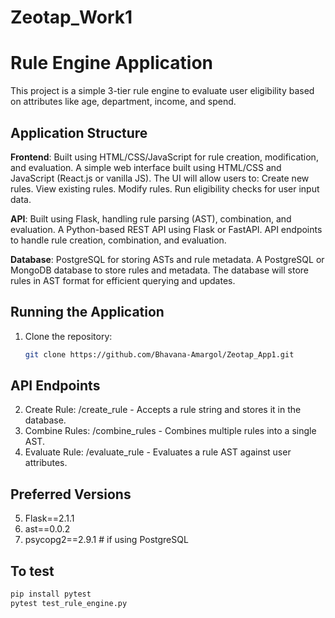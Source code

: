 # Zeotap_Work1

# Rule Engine Application

This project is a simple 3-tier rule engine to evaluate user eligibility based on attributes like age, department, income, and spend.

## Application Structure
**Frontend**: Built using HTML/CSS/JavaScript for rule creation, modification, and evaluation.
A simple web interface built using HTML/CSS and JavaScript (React.js or vanilla JS).
The UI will allow users to:
Create new rules.
View existing rules.
Modify rules.
Run eligibility checks for user input data.

**API**: Built using Flask, handling rule parsing (AST), combination, and evaluation.
A Python-based REST API using Flask or FastAPI.
API endpoints to handle rule creation, combination, and evaluation.

**Database**: PostgreSQL for storing ASTs and rule metadata.
A PostgreSQL or MongoDB database to store rules and metadata.
The database will store rules in AST format for efficient querying and updates.

## Running the Application

1. Clone the repository:
   ```bash
   git clone https://github.com/Bhavana-Amargol/Zeotap_App1.git

 ## API Endpoints
2. Create Rule: /create_rule - Accepts a rule string and stores it in the database.
3. Combine Rules: /combine_rules - Combines multiple rules into a single AST.
4. Evaluate Rule: /evaluate_rule - Evaluates a rule AST against user attributes.

## Preferred Versions
5. Flask==2.1.1
6. ast==0.0.2
7. psycopg2==2.9.1  # if using PostgreSQL

## To test
```bash
pip install pytest
pytest test_rule_engine.py

   
